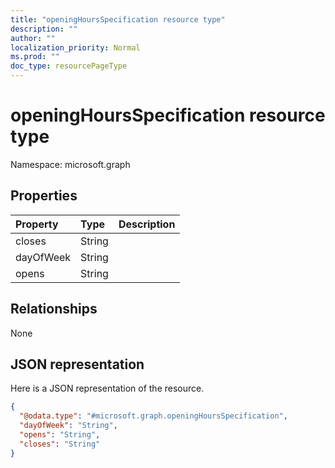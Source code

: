 ```yaml
---
title: "openingHoursSpecification resource type"
description: ""
author: ""
localization_priority: Normal
ms.prod: ""
doc_type: resourcePageType
---
```


# openingHoursSpecification resource type


Namespace: microsoft.graph



## Properties
|Property|Type|Description|
|:---|:---|:---|
|closes|String||
|dayOfWeek|String||
|opens|String||

## Relationships
None

## JSON representation
Here is a JSON representation of the resource.
<!-- {
  "blockType": "resource",
  "@odata.type": "microsoft.graph.openingHoursSpecification"
}
-->
``` json
{
  "@odata.type": "#microsoft.graph.openingHoursSpecification",
  "dayOfWeek": "String",
  "opens": "String",
  "closes": "String"
}
```

